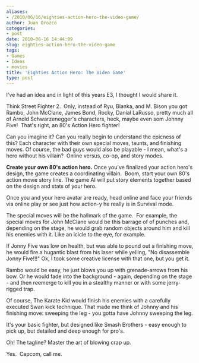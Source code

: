```yaml
---
aliases:
- /2010/06/16/eighties-action-hero-the-video-game/
author: Juan Orozco
categories:
- post
date: 2010-06-16 14:44:09
slug: eighties-action-hero-the-video-game
tags:
- Games
- Ideas
- movies
title: 'Eighties Action Hero: The Video Game'
type: post
---
```


I've had an idea and in light of this years E3, I thought I would share it.

Think Street Fighter 2.  Only, instead of Ryu, Blanka, and M. Bison you got Rambo, John McClane, James Bond, Rocky, Danial LaRusso, pretty much all of Arnold Schwarzenegger's characters, heck, maybe even som Johnny Five!  That's right, an 80's Action Hero fighter!

Can you imagine it? Can you really begin to understand the epicness of this? Each character with their own special moves, taunts, and finishing moves. Of course, the bad guys would also be playable - I mean, what's a hero without his villain?  Online versus, co-op, and story modes.

**Create your own 80's action hero.** Once you've finalized your action hero's design, the game creates a coordinating villain.  Boom, start your own 80's action movie story line. The game AI will put story elements together based on the design and stats of your hero.

Once you and your hero avatar are ready, head online and face your friends via online play or see just how action-y he really is in Survival mode.

The special moves will be the hallmark of the game.  For example, the special moves for John McClane would be this barrage of of punches and, depending on the stage, he would grab random objects around him and kill his enemies with it. Like an icicle to the eye, for example.

If Jonny Five was low on health, but was able to pound out a finishing move, he would fire a hugantic blast from his laser while yelling, "No disassemble Jonny Five!!!" Ok, I took some creative license with that one, but you get it.

Rambo would be easy, he just blows you up with grenade-arrows from his bow. Or he would fade into the background - again, depending on the stage - and then reemerge to kill you in a stealthy manner or with some jerry-rigged trap.

Of course, The Karate Kid would finish his enemies with a carefully executed Swan kick technique. That made me think of Johnny and his finishing move: sweeping the leg - you gotta have Johnny sweeping the leg.

It's your basic fighter, but designed like Smash Brothers - easy enough to pick up, but detailed and deep enough for pro's.

Oh! The tagline? Master the art of blowing crap up.

Yes.  Capcom, call me.